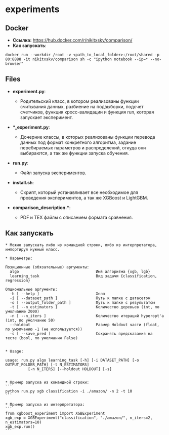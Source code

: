 # experiments

## Docker

* __Ссылка:__ https://hub.docker.com/r/nikitxskv/comparison/
* __Как запускать__:

```
docker run --workdir /root -v <path_to_local_folder>:/root/shared -p 80:8888 -it nikitxskv/comparison sh -c "ipython notebook --ip=* --no-browser"
```

## Files

* __experiment.py__:
    * Родительский класс, в котором реализованы функции считывания данных, разбиение на подвыборки, подсчет счетчиков, функция кросс-валидации и функция run, которая запускает эксперимент.

* __\*\_experiment.py__:
    * Дочерние классы, в которых реализованы функции перевода данных под формат конкретного алгоритма, задание перебираемых параметров и распределений, откуда они выбираются, а так же функции запуска обучения.

* __run.py__:
    * Файл запуска экспериментов.

* __install.sh__:
    * Скрипт, который устанавливает все необходимое для проведения экспериментов, а так же XGBoost и LightGBM.

* __comparison_description.\*__:
    * PDF и TEX файлы с описанием формата сравнения.

## Как запускать

    * Можно запускать либо из командной строки, либо из интерпретатора, импортируя нужный класс.

    * Параметры:

    Позиционные (обязательные) аргументы:
      algo                                  Имя алгоритма {xgb, lgb}
      learning_task                         Вид задачи {classification, regression}

    Опциональные аргументы:
      -h [ --help ]                         Хелп
      -i [ --dataset_path ]                 Путь к папке с датасетом
      -o [ --output_folder_path ]           Путь к папке с результатом
      -t [ --n_estimators ]                 Количество деревьев (int, по умолчанию 2000)
      -n [ --n_iters ]                      Количество итераций hyperopt'a (int, по умолчанию 50)
      --holdout                             Размер Holdout части (float, по умолчанию -1 (не используется))
      -s [ --save_pred ]                    Сохранять предсказания на тесте (bool, по умолчанию False)

    
    * Usage:

    usage: run.py algo learning_task [-h] [-i DATASET_PATH] [-o OUTPUT_FOLDER_PATH] [-t N_ESTIMATORS]
              [-n N_ITERS] [--holdout HOLDOUT] [-s]


    * Пример запуска из командной строки:
    ```
    python run.py xgb classification -i ./amazon/ -n 2 -t 10
    ```

    * Пример запуска из интерпретатора:
    ```
    from xgboost_experiment import XGBExperiment
    xgb_exp = XGBExperiment("classification", "./amazon/", n_iters=2, n_estimators=10)
    xgb_exp.run()
    ```
